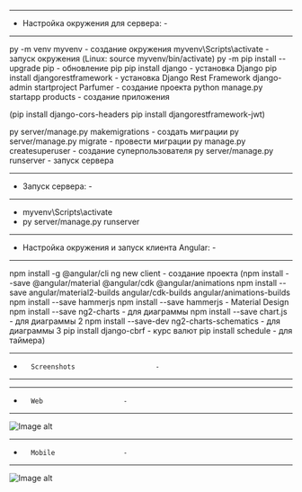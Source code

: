 -------------------------------------------
-   Настройка окружения для сервера:	  -	
-------------------------------------------
py -m venv myvenv - создание окружения
myvenv\Scripts\activate - запуск окружения (Linux: source myvenv/bin/activate)
py -m pip install --upgrade pip - обновление pip
pip install django - установка Django
pip install djangorestframework - установка Django Rest Framework
django-admin startproject Parfumer - создание проекта
python manage.py startapp products - создание приложения

(pip install django-cors-headers
pip install djangorestframework-jwt)

py server/manage.py makemigrations - создать миграции
py server/manage.py migrate - провести миграции
py manage.py createsuperuser - создание суперпользователя
py server/manage.py runserver - запуск сервера

-------------------------------------------
-   Запуск сервера:		          -
-------------------------------------------
* myvenv\Scripts\activate		
* py server/manage.py runserver

---------------------------------------------------------
-   Настройка окружения и запуск клиента Angular:	-
---------------------------------------------------------
npm install -g @angular/cli
ng new client - создание проекта
(npm install --save @angular/material @angular/cdk @angular/animations
npm install --save angular/material2-builds angular/cdk-builds angular/animations-builds
npm install --save hammerjs
npm install --save hammerjs - Material Design
npm install --save ng2-charts - для диаграммы
npm install --save chart.js - для диаграммы 2
npm install --save-dev ng2-charts-schematics - для диаграммы 3
pip install django-cbrf - курс валют
pip install schedule - для таймера)

----------------------------------------
-       Screenshots	                   -
----------------------------------------
--------------------------------
-       Web	                   -
--------------------------------
![Image alt](https://github.com/Alexander201111/Grossbuch.git/raw/master/Results/Web_Screenshots/list_operations.png)

--------------------------------
-       Mobile	               -
--------------------------------
![Image alt](https://github.com/Alexander201111/Grossbuch.git/raw/branch/Results/Mobile_Screenshots/list_operations.png)